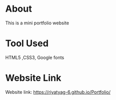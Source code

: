 # About
This is a mini portfolio website 
# Tool Used
HTML5 ,CSS3, Google fonts
# Website Link
Website link: https://riyatyag-6.github.io/Portfolio/
